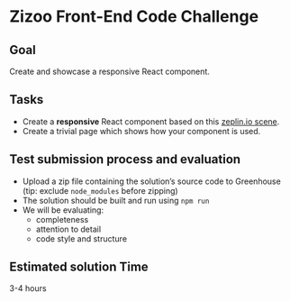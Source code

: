 # Zizoo Front-End Code Challenge

## Goal

Create and showcase a responsive React component.

## Tasks

- Create a **responsive** React component based on this [zeplin.io scene](https://scene.zeplin.io/project/5aa2574b349af0b2682b1730).
- Create a trivial page which shows how your component is used.

## Test submission process and evaluation

- Upload a zip file containing the solution’s source code to Greenhouse (tip: exclude `node_modules` before zipping)
- The solution should be built and run using `npm run`
- We will be evaluating:
  - completeness
  - attention to detail
  - code style and structure

## Estimated solution Time

3-4 hours
